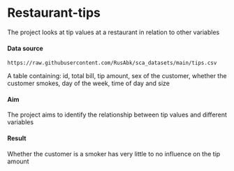 # Restaurant-tips
The project looks at tip values at a restaurant in relation to other variables

#### Data source
    https://raw.githubusercontent.com/RusAbk/sca_datasets/main/tips.csv 

A table containing: id, total bill, tip amount, sex of the customer, whether the customer smokes, day of the week, time of day and size

#### Aim
The project aims to identify the relationship between tip values and different variables 

#### Result
Whether the customer is a smoker has very little to no influence on the tip amount
